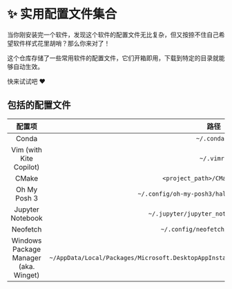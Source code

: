 # :sparkles: 实用配置文件集合

当你刚安装完一个软件，发现这个软件的配置文件无比复杂，但又按捺不住自己希望软件样式花里胡哨？那么你来对了！

这个仓库存储了一些常用软件的配置文件，它们开箱即用，下载到特定的目录就能够自动生效。

快来试试吧 :heart:

## 包括的配置文件

|                配置项                 |                                              路径                                               |
| :-----------------------------------: | :---------------------------------------------------------------------------------------------: |
|                 Conda                 |                                          `~/.condarc`                                           |
|        Vim (with Kite Copilot)        |                                           `~/.vimrc`                                            |
|                 CMake                 |                                 `<project_path>/CMakeLists.txt`                                 |
|             Oh My Posh 3              |                          `~/.config/oh-my-posh3/half-life.schema.json`                          |
|           Jupyter Notebook            |                             `~/.jupyter/jupyter_notebook_config.py`                             |
|               Neofetch                |                                `~/.config/neofetch/config.conf`                                 |
| Windows Package Manager (aka. Winget) | `~/AppData/Local/Packages/Microsoft.DesktopAppInstaller_8wekyb3d8bbwe/LocalState/settings.json` |

